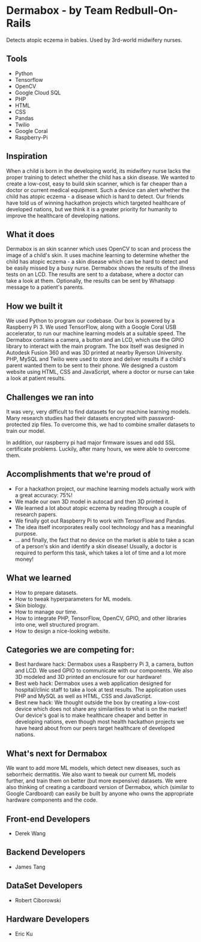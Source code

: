 # Dermabox - by Team Redbull-On-Rails
Detects atopic eczema in babies. Used by 3rd-world midwifery nurses.

## Tools
* Python
* Tensorflow
* OpenCV
* Google Cloud SQL
* PHP
* HTML
* CSS
* Pandas
* Twilio
* Google Coral
* Raspberry-Pi

## Inspiration
When a child is born in the developing world, its midwifery nurse lacks the proper training to detect whether the child has a skin disease. We wanted to create a low-cost, easy to build skin scanner, which is far cheaper than a doctor or current medical equipment. Such a device can alert whether the child has atopic eczema - a disease which is hard to detect. Our friends have told us of winning hackathon projects which targeted healthcare of developed nations, but we think it is a greater priority for humanity to improve the healthcare of developing nations.

## What it does
Dermabox is an skin scanner which uses OpenCV to scan and process the image of a child's skin. It uses machine learning to determine whether the child has atopic eczema - a skin disease which can be hard to detect and be easily missed by a busy nurse. Dermabox shows the results of the illness tests on an LCD. The results are sent to a database, where a doctor can take a look at them. Optionally, the results can be sent by Whatsapp message to a patient's parents.

## How we built it
We used Python to program our codebase. Our box is powered by a Raspberry Pi 3. We used TensorFlow, along with a Google Coral USB accelerator, to run our machine learning models at a suitable speed. The Dermabox contains a camera, a button and an LCD, which use the GPIO library to interact with the main program. The box itself was designed in Autodesk Fusion 360 and was 3D printed at nearby Ryerson University. PHP, MySQL and Twilio were used to store and deliver results if a child's parent wanted them to be sent to their phone. We designed a custom website using HTML, CSS and JavaScript, where a doctor or nurse can take a look at patient results.

## Challenges we ran into
It was very, very difficult to find datasets for our machine learning models. Many research studies had their datasets encrypted with password-protected zip files. To overcome this, we had to combine smaller datasets to train our model.

In addition, our raspberry pi had major firmware issues and odd SSL certificate problems. Luckily, after many hours, we were able to overcome them.

## Accomplishments that we're proud of
* For a hackathon project, our machine learning models actually work with a great accuracy: 75%!
* We made our own 3D model in autocad and then 3D printed it.
* We learned a lot about atopic eczema by reading through a couple of research papers.
* We finally got out Raspberry Pi to work with TensorFlow and Pandas.
* The idea itself incorporates really cool technology and has a meaningful purpose.
* ... and finally, the fact that no device on the market is able to take a scan of a person's skin and identify a skin disease! Usually, a doctor is required to perform this task, which takes a lot of time and a lot more money!

## What we learned
* How to prepare datasets.
* How to tweak hyperparameters for ML models.
* Skin biology.
* How to manage our time.
* How to integrate PHP, TensorFlow, OpenCV, GPIO, and other libraries into one, well structured program.
* How to design a nice-looking website.

## Categories we are competing for:
* Best hardware hack: Dermabox uses a Raspberry Pi 3, a camera, button and LCD. We used GPIO to communicate with our components. We also 3D modeled and 3D printed an enclosure for our hardware!
* Best web hack: Dermabox uses a web application designed for hospital/clinic staff to take a look at test results. The application uses PHP and MySQL as well as HTML, CSS and JavaScript.
* Best new hack: We thought outside the box by creating a low-cost device which does not share any similarities to what is on the market! Our device's goal is to make healthcare cheaper and better in developing nations, even though most health hackathon projects we have heard about from our peers target healthcare of developed nations.

## What's next for Dermabox
We want to add more ML models, which detect new diseases, such as seborrheic dermatitis. We also want to tweak our current ML models further, and train them on better (but more expensive) datasets. We were also thinking of creating a cardboard version of Dermabox, which (similar to Google Cardboard) can easily be built by anyone who owns the appropriate hardware components and the code.

## Front-end Developers
- Derek Wang

## Backend Developers
- James Tang

## DataSet Developers
- Robert Ciborowski

## Hardware Developers
- Eric Ku
